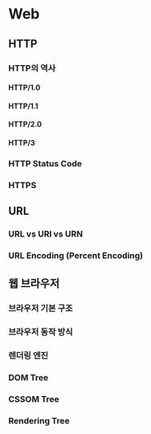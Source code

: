 # Web
## HTTP

### HTTP의 역사

#### HTTP/1.0

#### HTTP/1.1

#### HTTP/2.0

#### HTTP/3

### HTTP Status Code

### HTTPS

## URL

### URL vs URI vs URN

### URL Encoding (Percent Encoding)

## 웹 브라우저

### 브라우저 기본 구조

### 브라우저 동작 방식

### 렌더링 엔진

### DOM Tree

### CSSOM Tree

### Rendering Tree